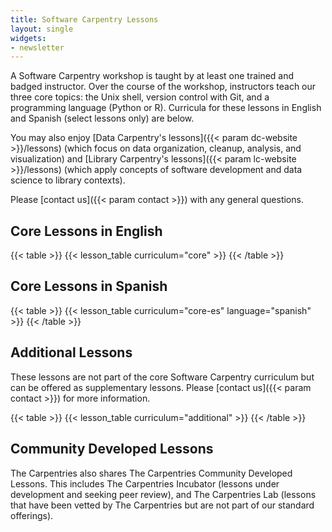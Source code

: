 ```yaml
---
title: Software Carpentry Lessons 
layout: single
widgets:
- newsletter
---
```


A Software Carpentry workshop is taught by at least one trained and badged instructor. Over the course of the workshop, instructors teach our three core topics: the Unix shell, version control with Git, and a programming language (Python or R). Curricula for these lessons in English and Spanish (select lessons only) are below.

You may also enjoy [Data Carpentry's lessons]({{< param dc-website >}}/lessons) (which focus on data organization, cleanup, analysis, and visualization) and [Library Carpentry's lessons]({{< param lc-website >}}/lessons) (which apply concepts of software development and data science to library contexts).

Please [contact us]({{< param contact >}}) with any general questions.

## Core Lessons in English

{{< table >}}
{{< lesson_table curriculum="core" >}}
{{< /table >}}

## Core Lessons in Spanish

{{< table >}}
{{< lesson_table curriculum="core-es" language="spanish" >}}
{{< /table >}}

## Additional Lessons

These lessons are not part of the core Software Carpentry curriculum but can be offered as supplementary lessons. Please [contact us]({{< param contact >}}) for more information.

{{< table >}}
{{< lesson_table curriculum="additional" >}}
{{< /table >}}

## Community Developed Lessons

The Carpentries also shares The Carpentries Community Developed Lessons. This includes The Carpentries Incubator (lessons under development and seeking peer review), and The Carpentries Lab (lessons that have been vetted by The Carpentries but are not part of our standard offerings).